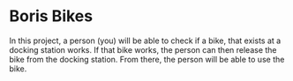 # Boris Bikes

In this project, a person (you) will be able to check if a bike, that exists at a docking station works. If that bike works, the person can then release the bike from the docking station. From there, the person will be able to use the bike.
